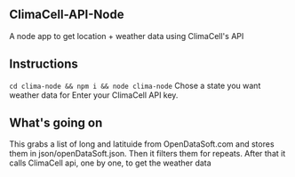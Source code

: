 ## ClimaCell-API-Node

A node app to get location + weather data using ClimaCell's API

## Instructions

`cd clima-node && npm i && node clima-node`
Chose a state you want weather data for
Enter your ClimaCell API key.

## What's going on

This grabs a list of long and latituide from OpenDataSoft.com and stores them in json/openDataSoft.json.
Then it filters them for repeats. After that it calls ClimaCell api, one by one, to get the weather data
